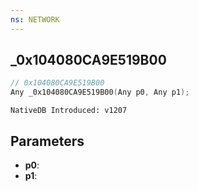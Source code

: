 ```yaml
---
ns: NETWORK
---
```

## _0x104080CA9E519B00

```c
// 0x104080CA9E519B00
Any _0x104080CA9E519B00(Any p0, Any p1);
```

```
NativeDB Introduced: v1207
```

## Parameters
* **p0**:
* **p1**:
